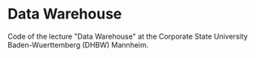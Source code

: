 # Data Warehouse

Code of the lecture "Data Warehouse" at the Corporate State University Baden-Wuerttemberg (DHBW) Mannheim.
